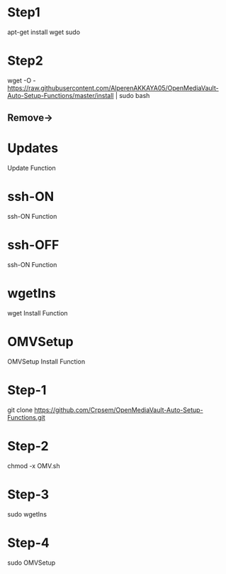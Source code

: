 
# Step1
apt-get install wget sudo
# Step2
wget -O - https://raw.githubusercontent.com/AlperenAKKAYA05/OpenMediaVault-Auto-Setup-Functions/master/install | sudo bash

Remove->
--------
# Updates
Update Function

# ssh-ON
ssh-ON Function

# ssh-OFF
ssh-ON Function

# wgetIns
wget Install Function

# OMVSetup
OMVSetup Install Function

# Step-1
git clone https://github.com/Crpsem/OpenMediaVault-Auto-Setup-Functions.git
# Step-2
chmod -x OMV.sh
# Step-3
sudo wgetIns
# Step-4
sudo OMVSetup

